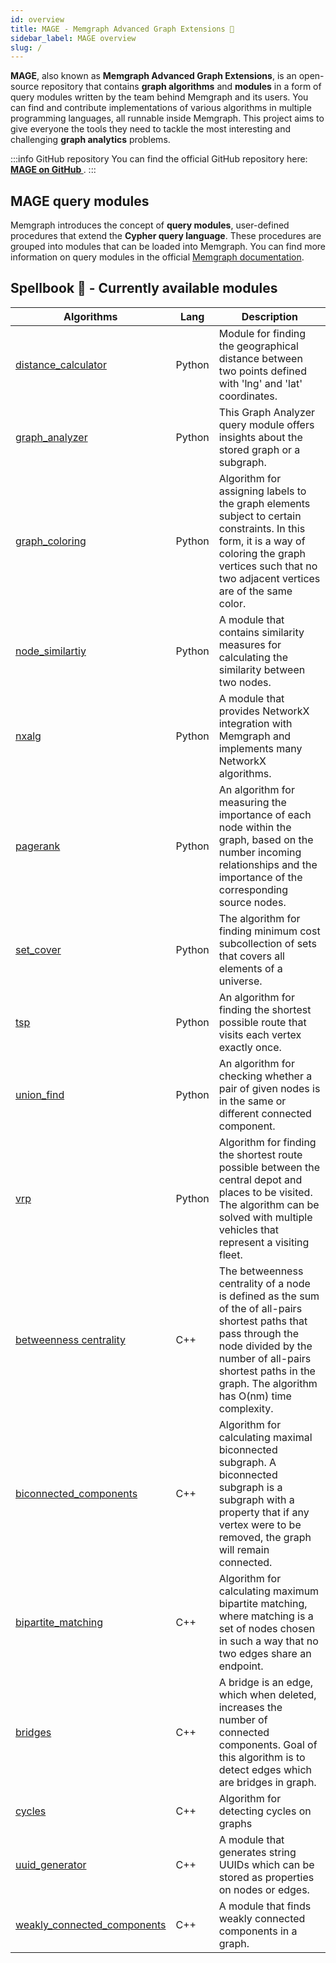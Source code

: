 ```yaml
---
id: overview
title: MAGE - Memgraph Advanced Graph Extensions 🔮
sidebar_label: MAGE overview
slug: /
---
```


**MAGE**, also known as **Memgraph Advanced Graph Extensions**, is an
open-source repository that contains **graph algorithms** and **modules** in a form of query modules
written by the team behind Memgraph and its users. You can find and contribute implementations
of various algorithms in multiple programming languages, all runnable inside
Memgraph. This project aims to give everyone the tools they need to tackle the
most interesting and challenging **graph analytics** problems.

:::info GitHub repository
You can find the official GitHub repository here: **[MAGE on GitHub
](https://github.com/memgraph/mage)**.
:::

## MAGE query modules

Memgraph introduces the concept of **query modules**, user-defined procedures
that extend the **Cypher query language**. These procedures are grouped into
modules that can be loaded into Memgraph. You can find more information on query
modules in the official [Memgraph
documentation](https://memgraph.com/docs/memgraph/database-functionalities/query-modules/built-in-query-modules).

## Spellbook 📖 - Currently available modules

| Algorithms | Lang | Description |
| ---------- | ---- | ----------- |
| [distance_calculator](/mage/query-modules/python/distance-calculator)              | Python | Module for finding the geographical distance between two points defined with 'lng' and 'lat' coordinates. |
| [graph_analyzer](/mage/query-modules/python/graph-analyzer)                        | Python | This Graph Analyzer query module offers insights about the stored graph or a subgraph.                 |
| [graph_coloring](/mage/query-modules/python/graph-coloring)                        | Python | Algorithm for assigning labels to the graph elements subject to certain constraints. In this form, it is a way of coloring the graph vertices such that no two adjacent vertices are of the same color.                              |
| [node_similartiy](/mage/query-modules/python/node-similarity)                        | Python | A module that contains similarity measures for calculating the similarity between two nodes.                            |
| [nxalg](/mage/query-modules/python/nxalg)                                          | Python | A module that provides NetworkX integration with Memgraph and implements many NetworkX algorithms.    |
| [pagerank](/mage/query-modules/python/pagerank)                                    | Python | An algorithm for measuring the importance of each node within the graph, based on the number incoming relationships and the importance of the corresponding source nodes.                                                                |
| [set_cover](/mage/query-modules/python/set-cover)                                  | Python | The algorithm for finding minimum cost subcollection of sets that covers all elements of a universe.    |
| [tsp](/mage/query-modules/python/tsp)                                              | Python | An algorithm for finding the shortest possible route that visits each vertex exactly once.         |
| [union_find](/mage/query-modules/python/union-find)                                              | Python | An algorithm for checking whether a pair of given nodes is in the same or different connected component.         |
| [vrp](/mage/query-modules/python/vrp)                                              | Python | Algorithm for finding the shortest route possible between the central depot and places to be visited. The algorithm can be solved with multiple vehicles that represent a visiting fleet.                                           |
| [betweenness centrality](/mage/query-modules/cpp/betweenness-centrality)           | C++    | The betweenness centrality of a node is defined as the sum of the of all-pairs shortest paths that pass through the node divided by the number of all-pairs shortest paths in the graph. The algorithm has O(nm) time complexity. |
| [biconnected_components](/mage/query-modules/cpp/biconnected-components)           | C++    | Algorithm for calculating maximal biconnected subgraph. A biconnected subgraph is a subgraph with a property that if any vertex were to be removed, the graph will remain connected.                                                     |
| [bipartite_matching](/mage/query-modules/cpp/bipartite-matching)                   | C++    | Algorithm for calculating maximum bipartite matching, where matching is a set of nodes chosen in such a way that no two edges share an endpoint.                                                             |
| [bridges](/mage/query-modules/cpp/bridges)                                         | C++    | A bridge is an edge, which when deleted, increases the number of connected components. Goal of this algorithm is to detect edges which are bridges in graph.                                                                |
| [cycles](/mage/query-modules/cpp/cycles)                                           | C++    | Algorithm for detecting cycles on graphs                                                                |
| [uuid_generator](/mage/query-modules/cpp/uuid-generator) | C++    | A module that generates string UUIDs which can be stored as properties on nodes or edges.                                      |
| [weakly_connected_components](/mage/query-modules/cpp/weakly-connected-components) | C++    | A module that finds weakly connected components in a graph.                                      |
